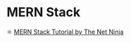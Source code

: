 # MERN Stack

⚛️ [MERN Stack Tutorial by The Net Ninja](https://www.youtube.com/playlist?list=PL4cUxeGkcC9iJ_KkrkBZWZRHVwnzLIoUE)
